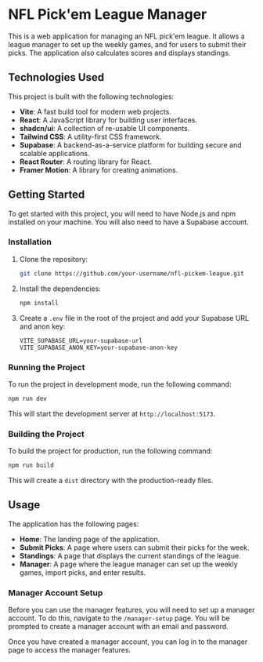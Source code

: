 # NFL Pick'em League Manager

This is a web application for managing an NFL pick'em league. It allows a league manager to set up the weekly games, and for users to submit their picks. The application also calculates scores and displays standings.

## Technologies Used

This project is built with the following technologies:

- **Vite**: A fast build tool for modern web projects.
- **React**: A JavaScript library for building user interfaces.
- **shadcn/ui**: A collection of re-usable UI components.
- **Tailwind CSS**: A utility-first CSS framework.
- **Supabase**: A backend-as-a-service platform for building secure and scalable applications.
- **React Router**: A routing library for React.
- **Framer Motion**: A library for creating animations.

## Getting Started

To get started with this project, you will need to have Node.js and npm installed on your machine. You will also need to have a Supabase account.

### Installation

1. Clone the repository:

   ```bash
   git clone https://github.com/your-username/nfl-pickem-league.git
   ```

2. Install the dependencies:

   ```bash
   npm install
   ```

3. Create a `.env` file in the root of the project and add your Supabase URL and anon key:

   ```
   VITE_SUPABASE_URL=your-supabase-url
   VITE_SUPABASE_ANON_KEY=your-supabase-anon-key
   ```

### Running the Project

To run the project in development mode, run the following command:

```bash
npm run dev
```

This will start the development server at `http://localhost:5173`.

### Building the Project

To build the project for production, run the following command:

```bash
npm run build
```

This will create a `dist` directory with the production-ready files.

## Usage

The application has the following pages:

- **Home**: The landing page of the application.
- **Submit Picks**: A page where users can submit their picks for the week.
- **Standings**: A page that displays the current standings of the league.
- **Manager**: A page where the league manager can set up the weekly games, import picks, and enter results.

### Manager Account Setup

Before you can use the manager features, you will need to set up a manager account. To do this, navigate to the `/manager-setup` page. You will be prompted to create a manager account with an email and password.

Once you have created a manager account, you can log in to the manager page to access the manager features.
